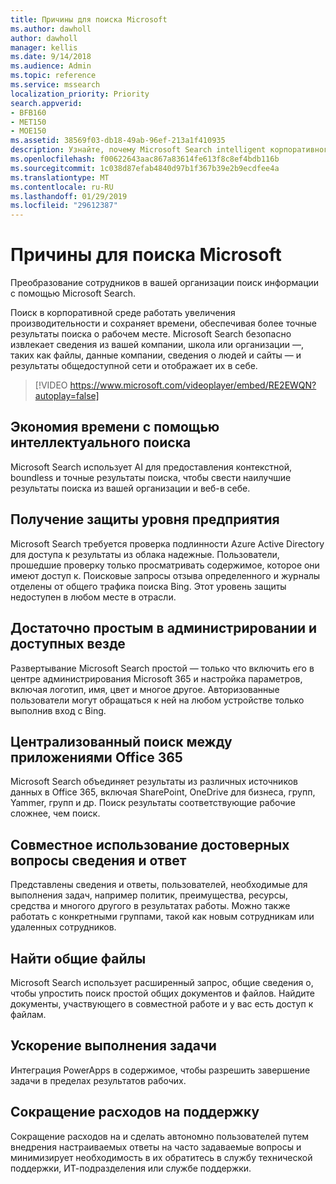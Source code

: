 ```yaml
---
title: Причины для поиска Microsoft
ms.author: dawholl
author: dawholl
manager: kellis
ms.date: 9/14/2018
ms.audience: Admin
ms.topic: reference
ms.service: mssearch
localization_priority: Priority
search.appverid:
- BFB160
- MET150
- MOE150
ms.assetid: 38569f03-db18-49ab-96ef-213a1f410935
description: Узнайте, почему Microsoft Search intelligent корпоративного поиска для современных рабочее место.
ms.openlocfilehash: f00622643aac867a83614fe613f8c8ef4bdb116b
ms.sourcegitcommit: 1c038d87efab4840d97b1f367b39e2b9ecdfee4a
ms.translationtype: MT
ms.contentlocale: ru-RU
ms.lasthandoff: 01/29/2019
ms.locfileid: "29612387"
---
```

# <a name="why-microsoft-search"></a>Причины для поиска Microsoft

Преобразование сотрудников в вашей организации поиск информации с помощью Microsoft Search. 
  
Поиск в корпоративной среде работать увеличения производительности и сохраняет времени, обеспечивая более точные результаты поиска о рабочем месте. Microsoft Search безопасно извлекает сведения из вашей компании, школа или организации —, таких как файлы, данные компании, сведения о людей и сайты — и результаты общедоступной сети и отображает их в себе.

> [!VIDEO https://www.microsoft.com/videoplayer/embed/RE2EWQN?autoplay=false]
  
## <a name="save-time-with-intelligent-search"></a>Экономия времени с помощью интеллектуального поиска

Microsoft Search использует AI для предоставления контекстной, boundless и точные результаты поиска, чтобы свести наилучшие результаты поиска из вашей организации и веб-в себе.
  
## <a name="get-enterprise-grade-protection"></a>Получение защиты уровня предприятия

Microsoft Search требуется проверка подлинности Azure Active Directory для доступа к результаты из облака надежные. Пользователи, прошедшие проверку только просматривать содержимое, которое они имеют доступ к. Поисковые запросы отзыва определенного и журналы отделены от общего трафика поиска Bing. Этот уровень защиты недоступен в любом месте в отрасли.
  
## <a name="easy-to-administer-and-available-everywhere"></a>Достаточно простым в администрировании и доступных везде

Развертывание Microsoft Search простой — только что включить его в центре администрирования Microsoft 365 и настройка параметров, включая логотип, имя, цвет и многое другое. Авторизованные пользователи могут обращаться к ней на любом устройстве только выполнив вход с Bing.
  
## <a name="one-place-to-search-across-office-365-apps"></a>Централизованный поиск между приложениями Office 365

Microsoft Search объединяет результаты из различных источников данных в Office 365, включая SharePoint, OneDrive для бизнеса, групп, Yammer, групп и др. Поиск результаты соответствующие рабочие сложнее, чем поиск.
  
## <a name="share-authoritative-information-and-answer-questions"></a>Совместное использование достоверных вопросы сведения и ответ

Представлены сведения и ответы, пользователей, необходимые для выполнения задач, например политик, преимущества, ресурсы, средства и многого другого в результатах работы. Можно также работать с конкретными группами, такой как новым сотрудникам или удаленных сотрудников.
  
## <a name="find-shared-files"></a>Найти общие файлы

Microsoft Search использует расширенный запрос, общие сведения о, чтобы упростить поиск простой общих документов и файлов. Найдите документы, участвующего в совместной работе и у вас есть доступ к файлам. 
  
## <a name="complete-tasks-faster"></a>Ускорение выполнения задачи

Интеграция PowerApps в содержимое, чтобы разрешить завершение задачи в пределах результатов рабочих.
  
## <a name="reduce-support-costs"></a>Сокращение расходов на поддержку

Сокращение расходов на и сделать автономно пользователей путем внедрения настраиваемых ответы на часто задаваемые вопросы и минимизирует необходимость в их обратитесь в службу технической поддержки, ИТ-подразделения или службе поддержки.
  


